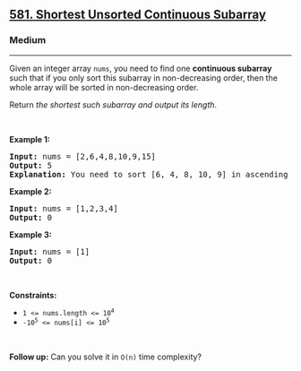 <h2><a href="https://leetcode.com/problems/shortest-unsorted-continuous-subarray/?envType=problem-list-v2&envId=9de5c5o5">581. Shortest Unsorted Continuous Subarray</a></h2><h3>Medium</h3><hr><p>Given an integer array <code>nums</code>, you need to find one <b>continuous subarray</b> such that if you only sort this subarray in non-decreasing order, then the whole array will be sorted in non-decreasing order.</p>

<p>Return <em>the shortest such subarray and output its length</em>.</p>

<p>&nbsp;</p>
<p><strong class="example">Example 1:</strong></p>

<pre>
<strong>Input:</strong> nums = [2,6,4,8,10,9,15]
<strong>Output:</strong> 5
<strong>Explanation:</strong> You need to sort [6, 4, 8, 10, 9] in ascending order to make the whole array sorted in ascending order.
</pre>

<p><strong class="example">Example 2:</strong></p>

<pre>
<strong>Input:</strong> nums = [1,2,3,4]
<strong>Output:</strong> 0
</pre>

<p><strong class="example">Example 3:</strong></p>

<pre>
<strong>Input:</strong> nums = [1]
<strong>Output:</strong> 0
</pre>

<p>&nbsp;</p>
<p><strong>Constraints:</strong></p>

<ul>
	<li><code>1 &lt;= nums.length &lt;= 10<sup>4</sup></code></li>
	<li><code>-10<sup>5</sup> &lt;= nums[i] &lt;= 10<sup>5</sup></code></li>
</ul>

<p>&nbsp;</p>
<strong>Follow up:</strong> Can you solve it in <code>O(n)</code> time complexity?